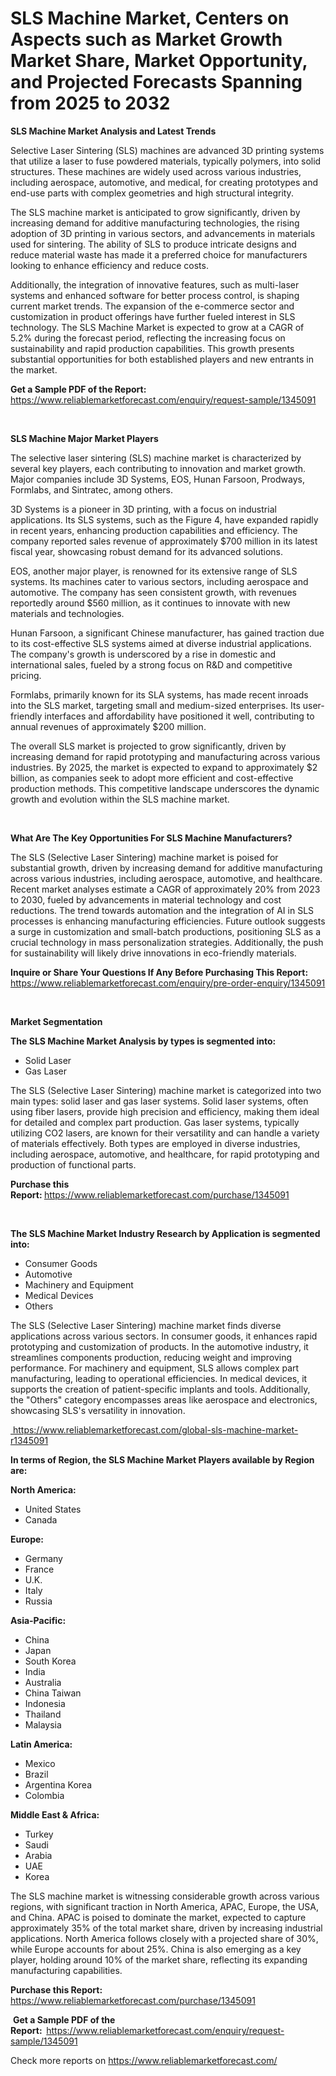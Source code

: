 <p><h1>SLS Machine Market, Centers on Aspects such as Market Growth Market Share, Market Opportunity, and Projected Forecasts Spanning from 2025 to 2032</h1></p><p><strong>SLS Machine Market Analysis and Latest Trends</strong></p>
<p><p>Selective Laser Sintering (SLS) machines are advanced 3D printing systems that utilize a laser to fuse powdered materials, typically polymers, into solid structures. These machines are widely used across various industries, including aerospace, automotive, and medical, for creating prototypes and end-use parts with complex geometries and high structural integrity.</p><p>The SLS machine market is anticipated to grow significantly, driven by increasing demand for additive manufacturing technologies, the rising adoption of 3D printing in various sectors, and advancements in materials used for sintering. The ability of SLS to produce intricate designs and reduce material waste has made it a preferred choice for manufacturers looking to enhance efficiency and reduce costs.</p><p>Additionally, the integration of innovative features, such as multi-laser systems and enhanced software for better process control, is shaping current market trends. The expansion of the e-commerce sector and customization in product offerings have further fueled interest in SLS technology. The SLS Machine Market is expected to grow at a CAGR of 5.2% during the forecast period, reflecting the increasing focus on sustainability and rapid production capabilities. This growth presents substantial opportunities for both established players and new entrants in the market.</p></p>
<p><strong>Get a Sample PDF of the Report:&nbsp;</strong> <a href="https://www.reliablemarketforecast.com/enquiry/request-sample/1345091?utm_campaign=2876&utm_medium=2&utm_source=Github&utm_content=ia&utm_term=09042025&utm_id=sls-machine">https://www.reliablemarketforecast.com/enquiry/request-sample/1345091</a></p>
<p>&nbsp;</p>
<p><strong>SLS Machine Major Market Players</strong></p>
<p><p>The selective laser sintering (SLS) machine market is characterized by several key players, each contributing to innovation and market growth. Major companies include 3D Systems, EOS, Hunan Farsoon, Prodways, Formlabs, and Sintratec, among others.</p><p>3D Systems is a pioneer in 3D printing, with a focus on industrial applications. Its SLS systems, such as the Figure 4, have expanded rapidly in recent years, enhancing production capabilities and efficiency. The company reported sales revenue of approximately $700 million in its latest fiscal year, showcasing robust demand for its advanced solutions.</p><p>EOS, another major player, is renowned for its extensive range of SLS systems. Its machines cater to various sectors, including aerospace and automotive. The company has seen consistent growth, with revenues reportedly around $560 million, as it continues to innovate with new materials and technologies.</p><p>Hunan Farsoon, a significant Chinese manufacturer, has gained traction due to its cost-effective SLS systems aimed at diverse industrial applications. The company's growth is underscored by a rise in domestic and international sales, fueled by a strong focus on R&D and competitive pricing.</p><p>Formlabs, primarily known for its SLA systems, has made recent inroads into the SLS market, targeting small and medium-sized enterprises. Its user-friendly interfaces and affordability have positioned it well, contributing to annual revenues of approximately $200 million.</p><p>The overall SLS market is projected to grow significantly, driven by increasing demand for rapid prototyping and manufacturing across various industries. By 2025, the market is expected to expand to approximately $2 billion, as companies seek to adopt more efficient and cost-effective production methods. This competitive landscape underscores the dynamic growth and evolution within the SLS machine market.</p></p>
<p>&nbsp;</p>
<p><strong>What Are The Key Opportunities For SLS Machine Manufacturers?</strong></p>
<p><p>The SLS (Selective Laser Sintering) machine market is poised for substantial growth, driven by increasing demand for additive manufacturing across various industries, including aerospace, automotive, and healthcare. Recent market analyses estimate a CAGR of approximately 20% from 2023 to 2030, fueled by advancements in material technology and cost reductions. The trend towards automation and the integration of AI in SLS processes is enhancing manufacturing efficiencies. Future outlook suggests a surge in customization and small-batch productions, positioning SLS as a crucial technology in mass personalization strategies. Additionally, the push for sustainability will likely drive innovations in eco-friendly materials.</p></p>
<p><strong>Inquire or Share Your Questions If Any Before Purchasing This Report:</strong> <a href="https://www.reliablemarketforecast.com/enquiry/pre-order-enquiry/1345091?utm_campaign=2876&utm_medium=2&utm_source=Github&utm_content=ia&utm_term=09042025&utm_id=sls-machine">https://www.reliablemarketforecast.com/enquiry/pre-order-enquiry/1345091</a></p>
<p>&nbsp;</p>
<p><strong>Market Segmentation</strong></p>
<p><strong>The SLS Machine Market Analysis by types is segmented into:</strong></p>
<p><ul><li>Solid Laser</li><li>Gas Laser</li></ul></p>
<p><p>The SLS (Selective Laser Sintering) machine market is categorized into two main types: solid laser and gas laser systems. Solid laser systems, often using fiber lasers, provide high precision and efficiency, making them ideal for detailed and complex part production. Gas laser systems, typically utilizing CO2 lasers, are known for their versatility and can handle a variety of materials effectively. Both types are employed in diverse industries, including aerospace, automotive, and healthcare, for rapid prototyping and production of functional parts.</p></p>
<p><strong>Purchase this Report:&nbsp;</strong><a href="https://www.reliablemarketforecast.com/purchase/1345091?utm_campaign=2876&utm_medium=2&utm_source=Github&utm_content=ia&utm_term=09042025&utm_id=sls-machine">https://www.reliablemarketforecast.com/purchase/1345091</a></p>
<p>&nbsp;</p>
<p><strong>The SLS Machine Market Industry Research by Application is segmented into:</strong></p>
<p><ul><li>Consumer Goods</li><li>Automotive</li><li>Machinery and Equipment</li><li>Medical Devices</li><li>Others</li></ul></p>
<p><p>The SLS (Selective Laser Sintering) machine market finds diverse applications across various sectors. In consumer goods, it enhances rapid prototyping and customization of products. In the automotive industry, it streamlines components production, reducing weight and improving performance. For machinery and equipment, SLS allows complex part manufacturing, leading to operational efficiencies. In medical devices, it supports the creation of patient-specific implants and tools. Additionally, the "Others" category encompasses areas like aerospace and electronics, showcasing SLS's versatility in innovation.</p></p>
<p><a href="https://www.reliablemarketforecast.com/global-sls-machine-market-r1345091?utm_campaign=2876&utm_medium=2&utm_source=Github&utm_content=ia&utm_term=09042025&utm_id=sls-machine">&nbsp;https://www.reliablemarketforecast.com/global-sls-machine-market-r1345091</a></p>
<p><strong>In terms of Region, the SLS Machine Market Players available by Region are:</strong></p>
<p>
    <p> <strong> North America: </strong>
        <ul>
            <li>United States</li>
            <li>Canada</li>
        </ul>
        </p> 
    <p> <strong> Europe: </strong>
        <ul>
            <li>Germany</li>
            <li>France</li>
            <li>U.K.</li>
            <li>Italy</li>
            <li>Russia</li>
        </ul>
        </p> 
    <p> <strong> Asia-Pacific: </strong>
        <ul>
            <li>China</li>
            <li>Japan</li>
            <li>South Korea</li>
            <li>India</li>
            <li>Australia</li>
            <li>China Taiwan</li>
            <li>Indonesia</li>
            <li>Thailand</li>
            <li>Malaysia</li>
        </ul>
        </p> 
    <p> <strong> Latin America: </strong>
        <ul>
            <li>Mexico</li>
            <li>Brazil</li>
            <li>Argentina Korea</li>
            <li>Colombia</li>
        </ul>
        </p> 
    <p> <strong> Middle East & Africa: </strong>
        <ul>
            <li>Turkey</li>
            <li>Saudi</li>
            <li>Arabia</li>
            <li>UAE</li>
            <li>Korea</li>
        </ul>
    </p>
    </p>
<p><p>The SLS machine market is witnessing considerable growth across various regions, with significant traction in North America, APAC, Europe, the USA, and China. APAC is poised to dominate the market, expected to capture approximately 35% of the total market share, driven by increasing industrial applications. North America follows closely with a projected share of 30%, while Europe accounts for about 25%. China is also emerging as a key player, holding around 10% of the market share, reflecting its expanding manufacturing capabilities.</p></p>
<p><strong>Purchase this Report: </strong><a href="https://www.reliablemarketforecast.com/purchase/1345091?utm_campaign=2876&utm_medium=2&utm_source=Github&utm_content=ia&utm_term=09042025&utm_id=sls-machine">https://www.reliablemarketforecast.com/purchase/1345091</a></p>
<p>&nbsp;<strong>Get a Sample PDF of the Report:&nbsp;&nbsp;</strong><a href="https://www.reliablemarketforecast.com/enquiry/request-sample/1345091?utm_campaign=2876&utm_medium=2&utm_source=Github&utm_content=ia&utm_term=09042025&utm_id=sls-machine">https://www.reliablemarketforecast.com/enquiry/request-sample/1345091</a></p>
<p><strong></strong></p>
<p>Check more reports on <a href="https://www.reliablemarketforecast.com/?utm_campaign=2876&utm_medium=2&utm_source=Github&utm_content=ia&utm_term=09042025&utm_id=sls-machine">https://www.reliablemarketforecast.com/</a></p>